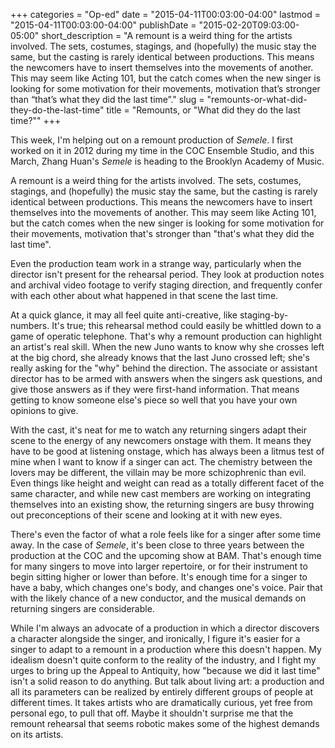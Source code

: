 +++
categories = "Op-ed"
date = "2015-04-11T00:03:00-04:00"
lastmod = "2015-04-11T00:03:00-04:00"
publishDate = "2015-02-20T09:03:00-05:00"
short_description = "A remount is a weird thing for the artists involved. The sets, costumes, stagings, and (hopefully) the music stay the same, but the casting is rarely identical between productions. This means the newcomers have to insert themselves into the movements of another. This may seem like Acting 101, but the catch comes when the new singer is looking for some motivation for their movements, motivation that’s stronger than “that’s what they did the last time”."
slug = "remounts-or-what-did-they-do-the-last-time"
title = "Remounts, or &quot;What did they do the last time?&quot;"
+++

<p>
	This week, I'm helping out on a remount production of <em>Semele</em>. I first worked on it in 2012 during my time in the COC Ensemble Studio, and this March, Zhang Huan's <em>Semele</em> is heading to the Brooklyn Academy of Music.
</p>
<p>
	A remount is a weird thing for the artists involved. The sets, costumes, stagings, and (hopefully) the music stay the same, but the casting is rarely identical between productions. This means the newcomers have to insert themselves into the movements of another. This may seem like Acting 101, but the catch comes when the new singer is looking for some motivation for their movements, motivation that's stronger than "that's what they did the last time".
</p>
<p>
	Even the production team work in a strange way, particularly when the director isn't present for the rehearsal period. They look at production notes and archival video footage to verify staging direction, and frequently confer with each other about what happened in that scene the last time.
</p>
<p>
	At a quick glance, it may all feel quite anti-creative, like staging-by-numbers. It's true; this rehearsal method could easily be whittled down to a game of operatic telephone. That's why a remount production can highlight an artist's real skill. When the new Juno wants to know why she crosses left at the big chord, she already knows that the last Juno crossed left; she's really asking for the "why" behind the direction. The associate or assistant director has to be armed with answers when the singers ask questions, and give those answers as if they were first-hand information. That means getting to know someone else's piece so well that you have your own opinions to give.
</p>
<p>
	With the cast, it's neat for me to watch any returning singers adapt their scene to the energy of any newcomers onstage with them. It means they have to be good at listening onstage, which has always been a litmus test of mine when I want to know if a singer can act. The chemistry between the lovers may be different, the villain may be more schizophrenic than evil. Even things like height and weight can read as a totally different facet of the same character, and while new cast members are working on integrating themselves into an existing show, the returning singers are busy throwing out preconceptions of their scene and looking at it with new eyes.
</p>
<p>
	There's even the factor of what a role feels like for a singer after some time away. In the case of <em>Semele</em>, it's been close to three years between the production at the COC and the upcoming show at BAM. That's enough time for many singers to move into larger repertoire, or for their instrument to begin sitting higher or lower than before. It's enough time for a singer to have a baby, which changes one's body, and changes one's voice. Pair that with the likely chance of a new conductor, and the musical demands on returning singers are considerable.
</p>
<p>
	While I'm always an advocate of a production in which a director discovers a character alongside the singer, and ironically, I figure it's easier for a singer to adapt to a remount in a production where this doesn't happen. My idealism doesn't quite conform to the reality of the industry, and I fight my urges to bring up the Appeal to Antiquity, how "because we did it last time" isn't a solid reason to do anything. But talk about living art: a production and all its parameters can be realized by entirely different groups of people at different times. It takes artists who are dramatically curious, yet free from personal ego, to pull that off. Maybe it shouldn't surprise me that the remount rehearsal that seems robotic makes some of the highest demands on its artists.
</p>
